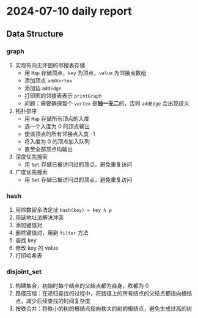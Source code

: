 # 2024-07-10 daily report

## Data Structure

### graph

1. 实现有向无环图的邻接表存储
    * 用 `Map` 存储顶点，`key` 为顶点，`value` 为邻接点数组
    * 添加顶点 `addVertex`
    * 添加边 `addEdge`
    * 打印图的邻接表表示 `printGraph`
    * 问题：需要确保每个 `vertex` 是**独一无二**的，否则 `addEdge` 会出现歧义
2. 拓扑排序
    * 用 `Map` 存储所有顶点的入度
    * 选一个入度为 0 的顶点输出
    * 使该顶点的所有邻接点入度 -1
    * 将入度为 0 的顶点加入队列
    * 直至全部顶点均输出
3. 深度优先搜索
    * 用 `Set` 存储已被访问过的顶点，避免重复访问
4. 广度优先搜索
    * 用 `Set` 存储已被访问过的顶点，避免重复访问

### hash

1. 用除数留余法定址 `Hash(key) = key % p`
2. 用链地址法解决冲突
3. 添加键值对
4. 删除键值对，用到 `filter` 方法
5. 查找 key
6. 修改 key 的 value
7. 打印哈希表

### disjoint_set

1. 构建集合，初始时每个结点的父结点都为自身，秩都为 0
2. 路径压缩：在递归查找的过程中，将路径上的所有结点的父结点都指向根结点，减少后续查找的时间复杂度
3. 按秩合并：将秩小的树的根结点指向秩大的树的根结点，避免生成过高的树
